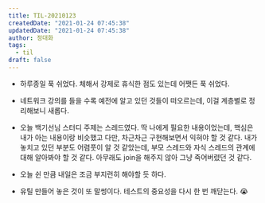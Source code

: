 ```yaml
---
title: TIL-20210123
createdDate: "2021-01-24 07:45:38"
updatedDate: "2021-01-24 07:45:38"
author: 정대화
tags:
  - til
draft: false
---
```


- 하루종일 푹 쉬었다. 체해서 강제로 휴식한 점도 있는데 어쨋든 푹 쉬었다.

- 네트워크 강의를 들을 수록 예전에 알고 있던 것들이 떠오르는데, 이걸 계층별로 정리해보니 새롭다.

- 오늘 백기선님 스터디 주제는 스레드였다. 딱 나에게 필요한 내용이었는데, 핵심은 내가 아는 내용이랑 비슷했고 다만, 차근차근 구현해보면서 익혀야 할 것 같다. 내가 놓치고 있던 부분도 어렴풋이 알 것 같았는데, 부모 스레드와 자식 스레드의 관계에 대해 알아봐야 할 것 같다. 아무래도 join을 해주지 않아 그냥 죽어버렸던 것 같다.

- 오늘 쉰 만큼 내일은 조금 부지런히 해야할 듯 하다.

- 유틸 만들어 놓은 것이 또 말썽이다. 테스트의 중요성을 다시 한 번 깨닫는다. 😭
